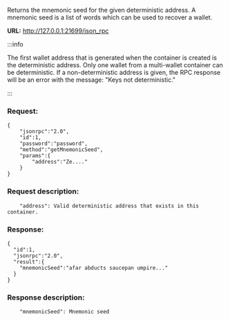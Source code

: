 Returns the mnemonic seed for the given deterministic address. A mnemonic seed is a list of words which can be used to recover a wallet.

**URL:** http://127.0.0.1:21699/json_rpc

:::info

The first wallet address that is generated when the container is created is the deterministic address. Only one wallet from a multi-wallet container can be deterministic. If a non-deterministic address is given, the RPC response will be an error with the message: "Keys not deterministic."

:::

### Request:
```
{
    "jsonrpc":"2.0",
    "id":1,
    "password":"password",
    "method":"getMnemonicSeed",
    "params":{
        "address":"Ze...."
    }
}
```

### Request description:
```
    "address": Valid deterministic address that exists in this container.
```

### Response:
```
{
  "id":1,
  "jsonrpc":"2.0",
  "result":{
    "mnemonicSeed":"afar abducts saucepan umpire..."
  }
}
```

### Response description:
```
    "mnemonicSeed": Mnemonic seed
```

